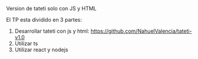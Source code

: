 Version de tateti solo con JS y HTML

El TP esta dividido en 3 partes:

1) Desarrollar tateti con js y html: https://github.com/NahuelValencia/tateti-v1.0
2) Utilizar ts
3) Utilizar react y nodejs
